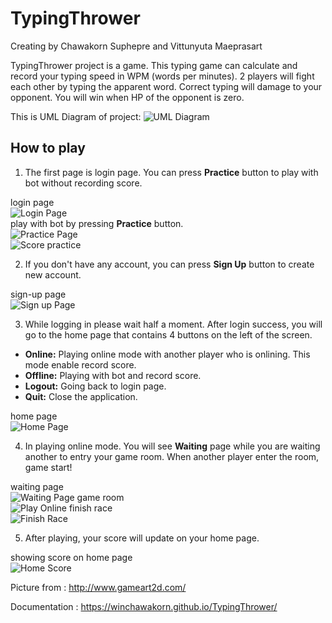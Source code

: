 # TypingThrower
Creating by Chawakorn Suphepre and Vittunyuta Maeprasart

TypingThrower project is a game. This typing game can calculate and record your typing speed in WPM (words per minutes). 2 players will fight each other by typing the apparent word.
Correct typing will damage to your opponent. You will win when HP of the opponent is zero.

This is UML Diagram of project:
![UML Diagram](https://www.img.in.th/images/af17550f00746fd5a7a806cfa6750f67.gif)


## How to play

1. The first page is login page. You can press **Practice** button to play with bot without recording score.

login page<br>
![Login Page](https://www.img.in.th/images/bd669203470ae345d927d663d91cf4f1.png)<br>
play with bot by pressing **Practice** button.<br>
![Practice Page](https://www.img.in.th/images/a6cb400a03e3809102d672e949d8c147.png) <br>
![Score practice](https://www.img.in.th/images/7d4a8e6e503cb0bf7334d401e1a4935e.png) <br>

2. If you don't have any account, you can press **Sign Up** button to create new account.

sign-up page<br>
![Sign up Page](https://www.img.in.th/images/786dcb9c23bf146aa0a8a722d593807b.png)


3. While logging in please wait half a moment. After login success, you will go to the home page that contains 4 buttons on the left of the screen.
* **Online:** Playing online mode with another player who is onlining. This mode enable record score.
* **Offline:** Playing with bot and record score.
* **Logout:** Going back to login page.
* **Quit:** Close the application.

home page<br>
![Home Page](https://www.img.in.th/images/424c796b095183b656654a7063990661.png)


4. In playing online mode. You will see **Waiting** page while you are waiting another to entry your game room. When another player enter the room, game start!

waiting page<br>
![Waiting Page](https://www.img.in.th/images/72c5101992425728a299057c751d615e.png)
game room<br>
![Play Online](https://www.img.in.th/images/6dc07a0c7ebeeafbb9386ceb165ff822.png)
finish race<br>
![Finish Race](https://www.img.in.th/images/9f3d39e183026ef9900a875eb85ec07f.png)



5. After playing, your score will update on your home page.

showing score on home page<br>
![Home Score](https://www.img.in.th/images/9f216f6ae7e0b05d41c046ba1d7db5d6.png)

Picture from : http://www.gameart2d.com/

Documentation : https://winchawakorn.github.io/TypingThrower/
